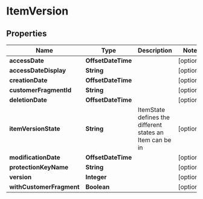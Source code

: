 

# ItemVersion


## Properties

Name | Type | Description | Notes
------------ | ------------- | ------------- | -------------
**accessDate** | **OffsetDateTime** |  |  [optional]
**accessDateDisplay** | **String** |  |  [optional]
**creationDate** | **OffsetDateTime** |  |  [optional]
**customerFragmentId** | **String** |  |  [optional]
**deletionDate** | **OffsetDateTime** |  |  [optional]
**itemVersionState** | **String** | ItemState defines the different states an Item can be in |  [optional]
**modificationDate** | **OffsetDateTime** |  |  [optional]
**protectionKeyName** | **String** |  |  [optional]
**version** | **Integer** |  |  [optional]
**withCustomerFragment** | **Boolean** |  |  [optional]



